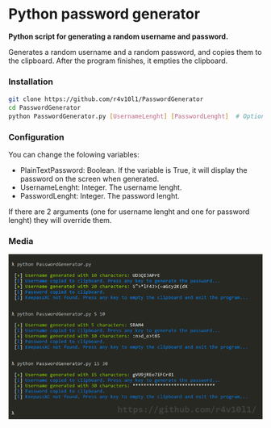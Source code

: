 # Python password generator
**Python script for generating a random username and password.**

Generates a random username and a random password, and copies them to the clipboard. After the program finishes, it empties the clipboard.

### Installation
```bash
git clone https://github.com/r4v10l1/PasswordGenerator
cd PasswordGenerator
python PasswordGenerator.py [UsernameLenght] [PasswordLenght]  # Optional
```

### Configuration
You can change the folowing variables:
* PlainTextPassword: Boolean. If the variable is True, it will display the password on the screen when generated.
* UsernameLenght: Integer. The username lenght.
* PasswordLenght: Integer. The password lenght.

If there are 2 arguments (one for username lenght and one for password lenght) they will override them.

### Media
![Example](Media/Example.png)
